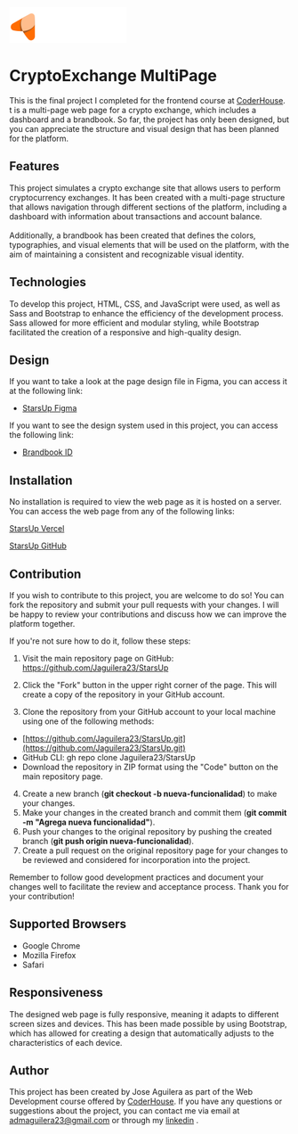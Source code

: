 ![logo](https://github.com/Jaguilera23/StarsUp/blob/main/assets/logos/company.svg)


# CryptoExchange MultiPage

This is the final project I completed for the frontend course at [CoderHouse](https://www.coderhouse.es/?utm_term=coderhouse&utm_campaign=0&utm_source=google_search_brand&utm_medium=cpc&gclid=Cj0KCQjw8qmhBhClARIsANAtbofTiZZCHzIytoPyUPvCFmzL2ODsF1gAwTUmOu1itlChMJlrZy3MPzIaAhnTEALw_wcB). t is a multi-page web page for a crypto exchange, which includes a dashboard and a brandbook. So far, the project has only been designed, but you can appreciate the structure and visual design that has been planned for the platform.

## Features

This project simulates a crypto exchange site that allows users to perform cryptocurrency exchanges. It has been created with a multi-page structure that allows navigation through different sections of the platform, including a dashboard with information about transactions and account balance.<br> <br> Additionally, a brandbook has been created that defines the colors, typographies, and visual elements that will be used on the platform, with the aim of maintaining a consistent and recognizable visual identity.

## Technologies

To develop this project, HTML, CSS, and JavaScript were used, as well as Sass and Bootstrap to enhance the efficiency of the development process. Sass allowed for more efficient and modular styling, while Bootstrap facilitated the creation of a responsive and high-quality design.

## Design

If you want to take a look at the page design file in Figma, you can access it at the following link:

* [StarsUp Figma](https://www.figma.com/community/file/1220837330344651063)

If you want to see the design system used in this project, you can access the following link:

* [Brandbook ID](https://stars-up-jaguilera23.vercel.app/brandbook-id/technology.html)

## Installation

No installation is required to view the web page as it is hosted on a server. You can access the web page from any of the following links:

[StarsUp Vercel](https://stars-up-jaguilera23.vercel.app/index.html)

[StarsUp GitHub](https://jaguilera23.github.io/StarsUp/)

## Contribution

If you wish to contribute to this project, you are welcome to do so! You can fork the repository and submit your pull requests with your changes. I will be happy to review your contributions and discuss how we can improve the platform together.

If you're not sure how to do it, follow these steps:

1. Visit the main repository page on GitHub: https://github.com/Jaguilera23/StarsUp
2. Click the "Fork" button in the upper right corner of the page. This will create a copy of the repository in your GitHub account.

3. Clone the repository from your GitHub account to your local machine using one of the following methods:
  * [https://github.com/Jaguilera23/StarsUp.git](https://github.com/Jaguilera23/StarsUp.git)
  * GitHub CLI: gh repo clone Jaguilera23/StarsUp
  * Download the repository in ZIP format using the "Code" button on the main repository page.

4. Create a new branch (**git checkout -b nueva-funcionalidad**) to make your changes.
5. Make your changes in the created branch and commit them (**git commit -m "Agrega nueva funcionalidad"**).
6. Push your changes to the original repository by pushing the created branch (**git push origin nueva-funcionalidad**).
7. Create a pull request on the original repository page for your changes to be reviewed and considered for incorporation into the project.

Remember to follow good development practices and document your changes well to facilitate the review and acceptance process. Thank you for your contribution!

## Supported Browsers

* Google Chrome
* Mozilla Firefox
* Safari

## Responsiveness

The designed web page is fully responsive, meaning it adapts to different screen sizes and devices. This has been made possible by using Bootstrap, which has allowed for creating a design that automatically adjusts to the characteristics of each device.

## Author

This project has been created by Jose Aguilera as part of the Web Development course offered by [CoderHouse](https://www.coderhouse.es/?utm_term=coderhouse&utm_campaign=0&utm_source=google_search_brand&utm_medium=cpc&gclid=Cj0KCQjw8qmhBhClARIsANAtbofTiZZCHzIytoPyUPvCFmzL2ODsF1gAwTUmOu1itlChMJlrZy3MPzIaAhnTEALw_wcB). If you have any questions or suggestions about the project, you can contact me via email at admaguilera23@gmail.com or through my  [linkedin](https://www.linkedin.com/in/joseaguilerarioboo/) .
